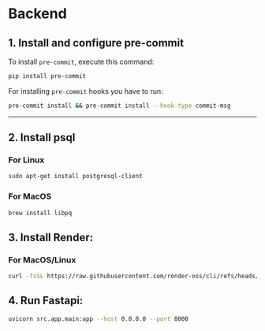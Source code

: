 # Backend


## 1. Install and configure pre-commit

To install `pre-commit`, execute this command:

```bash
pip install pre-commit
```

For installing `pre-commit` hooks you have to run:

```bash
pre-commit install && pre-commit install --hook-type commit-msg
```

---

## 2. Install psql

### For Linux

```bash
sudo apt-get install postgresql-client
```

### For MacOS

```bash
brew install libpq
```

## 3. Install Render:
### For MacOS/Linux

```bash
curl -fsSL https://raw.githubusercontent.com/render-oss/cli/refs/heads/main/bin/install.sh | sh
```

## 4. Run Fastapi:

```bash
uvicorn src.app.main:app --host 0.0.0.0 --port 8000
```
